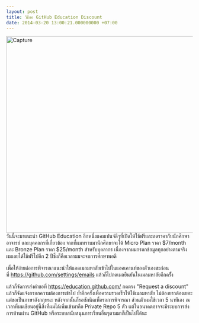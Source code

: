 ```yaml
---
layout: post
title: วิธีขอ GitHub Education Discount
date: 2014-03-20 13:00:21.000000000 +07:00
---
```

<a href="http://holykyun.com/wp-content/uploads/2014/02/Capture.jpg"><img class="alignnone size-full wp-image-1168" alt="Capture" src="http://holykyun.com/wp-content/uploads/2014/02/Capture.jpg" width="1006" height="531" /></a>วันนี้จะมาแนะนำ GitHub Education อีกหนึ่งแคมเปนจ์ดีๆที่เปิดให้ใช้ฟรีและลดราคากับนักศึกษา อาจารย์ และบุคคลกรที่เกี่ยวข้อง จากที่ผมทราบมานักศึกษาจะได้ Micro Plan ราคา $7/month และ Bronze Plan ราคา $25/month สำหรับบุคลากร เนื่องจากผมกรอกข้อมูลทุกอย่างตามจริงผมเลยได้ใช้ฟรีไปอีก 2 ปีซึ่งก็คือเวลาผมจะจบการศึกษาพอดี

เพื่อให้ง่ายต่อการพิจารณาแนะนำให้แอดเมลมหาลัยเข้าไปในแอคเคานท์ของตัวเองซะก่อนที่ <a href="https://github.com/settings/emails" target="_blank">https://github.com/settings/emails</a> แล้วก็ไปกดเมลยืนยันในเมลมหาลัยอีกครัั้ง

แล้วก็จัดการส่งคำขอที่ <a href="https://github.com/settings/emails" target="_blank">https://education.github.com/</a> กดตรง "Request a discount" แล้วก็จัดแจ้งกรอกความต้องการเข้าไป ย้ำอีกครั้งเพื่อความรวดเร็วให้ใช้เมลมหาลัย ไม่ต้องยาวต้องเยอะแต่ขอเป็นภาษาอังกฤษนะ หลังจากนั้นก็รอซักนิดเพื่อรอการพิจารณา ส่วนตัวผมใช้เวลา 5 นาทีเอง ณ เวลาที่ผมเขียนอยู่นี้สิ่งที่ผมได้เพิ่มเข้ามาคือ Private Repo 5 ตัว แต่ในอนาคตอาจจะมีระบบการส่งการบ้านผ่าน GitHub หรือระบบสนับสนุนการเรียนอื่นๆตามมาก็เป็นไปได้นะ
